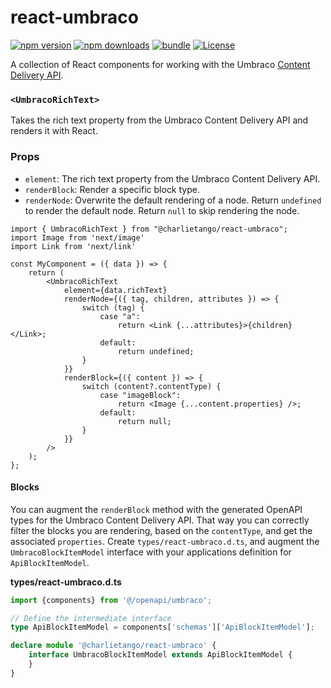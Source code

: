 # react-umbraco

[![npm version][npm-version-src]][npm-version-href]
[![npm downloads][npm-downloads-src]][npm-downloads-href]
[![bundle][bundle-src]][bundle-href]
[![License][license-src]][license-href]

A collection of React components for working with the
Umbraco [Content Delivery API](https://docs.umbraco.com/umbraco-cms/reference/content-delivery-api).

### `<UmbracoRichText>`

Takes the rich text property from the Umbraco Content Delivery API and renders it with React.

### Props

- `element`: The rich text property from the Umbraco Content Delivery API.
- `renderBlock`: Render a specific block type.
- `renderNode`: Overwrite the default rendering of a node. Return `undefined` to render the default node. Return `null` to skip rendering the node.

```tsx
import { UmbracoRichText } from "@charlietango/react-umbraco";
import Image from 'next/image'
import Link from 'next/link'

const MyComponent = ({ data }) => {
    return (
        <UmbracoRichText
            element={data.richText}
            renderNode={({ tag, children, attributes }) => {
                switch (tag) {
                    case "a":
                        return <Link {...attributes}>{children}</Link>;
                    default:
                        return undefined;
                }
            }}
            renderBlock={({ content }) => {
                switch (content?.contentType) {
                    case "imageBlock":
                        return <Image {...content.properties} />;
                    default:
                        return null;
                }
            }}
        />
    );
};
```

#### Blocks

You can augment the `renderBlock` method with the generated OpenAPI types for the Umbraco Content Delivery API.
That way you can correctly filter the blocks you are rendering, based on the `contentType`, and get the
associated `properties`.
Create `types/react-umbraco.d.ts`, and augment the `UmbracoBlockItemModel` interface with your applications definition
for `ApiBlockItemModel`.

**types/react-umbraco.d.ts**

```ts
import {components} from '@/openapi/umbraco';

// Define the intermediate interface
type ApiBlockItemModel = components['schemas']['ApiBlockItemModel'];

declare module '@charlietango/react-umbraco' {
    interface UmbracoBlockItemModel extends ApiBlockItemModel {
    }
}
```

<!-- Badges -->

[npm-version-src]: https://img.shields.io/npm/v/react-umbraco?style=flat&colorA=080f12&colorB=1fa669

[npm-version-href]: https://npmjs.com/package/react-umbraco

[npm-downloads-src]: https://img.shields.io/npm/dm/react-umbraco?style=flat&colorA=080f12&colorB=1fa669

[npm-downloads-href]: https://npmjs.com/package/react-umbraco

[bundle-src]: https://img.shields.io/bundlephobia/minzip/react-umbraco?style=flat&colorA=080f12&colorB=1fa669&label=minzip

[bundle-href]: https://bundlephobia.com/result?p=react-umbraco

[license-src]: https://img.shields.io/github/license/charlietango/react-umbraco.svg?style=flat&colorA=080f12&colorB=1fa669

[license-href]: https://github.com/charlietango/react-umbraco/blob/main/LICENSE
